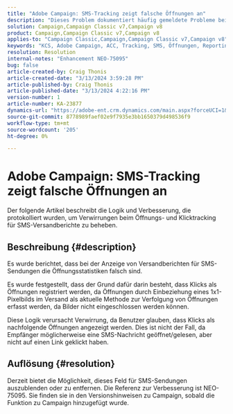 ```yaml
---
title: "Adobe Campaign: SMS-Tracking zeigt falsche Öffnungen an"
description: "Dieses Problem dokumentiert häufig gemeldete Probleme beim SMS-Versand-Tracking, bei denen falsche Öffnungen in Versandberichten angezeigt werden"
solution: Campaign,Campaign Classic v7,Campaign v8
product: Campaign,Campaign Classic v7,Campaign v8
applies-to: "Campaign Classic,Campaign,Campaign Classic v7,Campaign v8"
keywords: "KCS, Adobe Campaign, ACC, Tracking, SMS, Öffnungen, Reporting"
resolution: Resolution
internal-notes: "Enhancement NEO-75095"
bug: false
article-created-by: Craig Thonis
article-created-date: "3/13/2024 3:59:28 PM"
article-published-by: Craig Thonis
article-published-date: "3/13/2024 4:22:16 PM"
version-number: 1
article-number: KA-23877
dynamics-url: "https://adobe-ent.crm.dynamics.com/main.aspx?forceUCI=1&pagetype=entityrecord&etn=knowledgearticle&id=5b0416a9-52e1-ee11-904d-6045bd006079"
source-git-commit: 8778989faef02e9f7935e3bb1650379d498536f9
workflow-type: tm+mt
source-wordcount: '205'
ht-degree: 0%

---
```


# Adobe Campaign: SMS-Tracking zeigt falsche Öffnungen an


Der folgende Artikel beschreibt die Logik und Verbesserung, die protokolliert wurden, um Verwirrungen beim Öffnungs- und Klicktracking für SMS-Versandberichte zu beheben.

## Beschreibung {#description}


Es wurde berichtet, dass bei der Anzeige von Versandberichten für SMS-Sendungen die Öffnungsstatistiken falsch sind.

Es wurde festgestellt, dass der Grund dafür darin besteht, dass Klicks als Öffnungen registriert werden, da Öffnungen durch Einbeziehung eines 1x1-Pixelbilds im Versand als aktuelle Methode zur Verfolgung von Öffnungen erfasst werden, da Bilder nicht eingeschlossen werden können.

Diese Logik verursacht Verwirrung, da Benutzer glauben, dass Klicks als nachfolgende Öffnungen angezeigt werden. Dies ist nicht der Fall, da Empfänger möglicherweise eine SMS-Nachricht geöffnet/gelesen, aber nicht auf einen Link geklickt haben.


## Auflösung {#resolution}


Derzeit bietet die Möglichkeit, dieses Feld für SMS-Sendungen auszublenden oder zu entfernen. Die Referenz zur Verbesserung ist NEO-75095. Sie finden sie in den Versionshinweisen zu Campaign, sobald die Funktion zu Campaign hinzugefügt wurde.
